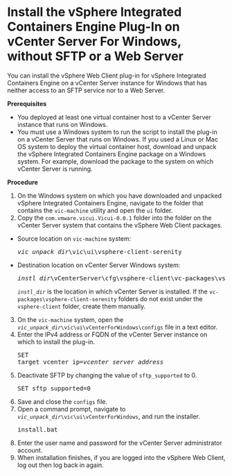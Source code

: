 # Install the vSphere Integrated Containers Engine Plug-In on vCenter Server For Windows, without SFTP or a Web Server #

You can install the vSphere Web Client plug-in for vSphere Integrated Containers Engine on a vCenter Server instance for Windows that has neither access to an SFTP service nor to a Web Server.

**Prerequisites**

- You deployed at least one virtual container host to a vCenter Server instance that runs on Windows.
- You must use a Windows system to run the script to install the plug-in on a vCenter Server that runs on Windows. If you used a Linux or Mac OS system to deploy the virtual container host, download and unpack the vSphere Integrated Containers Engine package on a Windows system. For example, download the package to the system on which vCenter Server is running.

**Procedure**

1. On the Windows system on which you have downloaded and unpacked vSphere Integrated Containers Engine, navigate to the folder that contains the `vic-machine` utility and open the `ui` folder.
2. Copy the `com.vmware.vicui.Vicui-0.0.1` folder into the folder on the vCenter Server system that contains the vSphere Web Client packages.
  
  - Source location on `vic-machine` system: <pre><i>vic_unpack_dir</i>\vic\ui\vsphere-client-serenity</pre>
  - Destination location on vCenter Server Windows system: <pre><i>instl_dir</i>\vCenterServer\cfg\vsphere-client\vc-packages\vsphere-client-serenity</pre>

    <code><i>instl_dir</i></code> is the location in which vCenter Server is installed. If the `vc-packages\vsphere-client-serenity` folders do not exist under the <code>vsphere-client</code> folder, create them manually.
3. On the `vic-machine` system, open the <code><i>vic_unpack_dir</i>\vic\ui\vCenterForWindows\configs</code> file in a text editor.
4. Enter the IPv4 address or FQDN of the vCenter Server instance on which to install the plug-in.<pre>SET target_vcenter_ip=<i>vcenter_server_address</i></pre>
5. Deactivate SFTP by changing the value of `sftp_supported` to 0.<pre>SET sftp_supported=0</pre>
6. Save and close the `configs` file.
7. Open a command prompt, navigate to <code><i>vic_unpack_dir</i>\vic\ui\vCenterForWindows</code>, and run the installer.<pre>install.bat</pre>
9. Enter the user name and password for the vCenter Server administrator account.
10. When installation finishes, if you are logged into the vSphere Web Client, log out then log back in again.